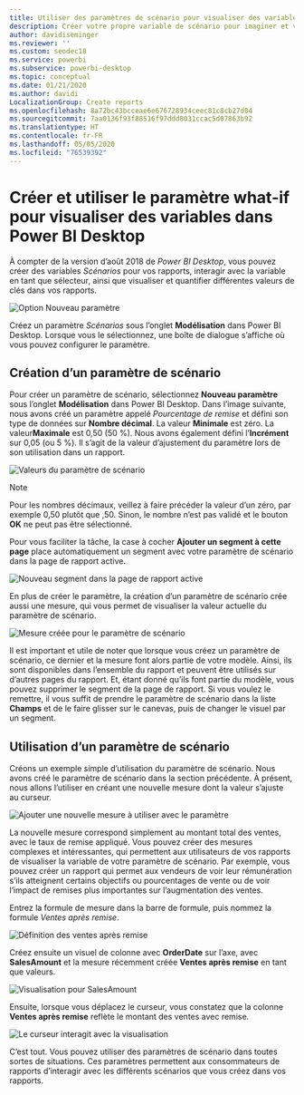 ```yaml
---
title: Utiliser des paramètres de scénario pour visualiser des variables
description: Créer votre propre variable de scénario pour imaginer et visualiser des variables dans les rapports Power BI
author: davidiseminger
ms.reviewer: ''
ms.custom: seodec18
ms.service: powerbi
ms.subservice: powerbi-desktop
ms.topic: conceptual
ms.date: 01/21/2020
ms.author: davidi
LocalizationGroup: Create reports
ms.openlocfilehash: 8a72bc43bcceae6e676728934ceec81c8cb27d04
ms.sourcegitcommit: 7aa0136f93f88516f97ddd8031ccac5d07863b92
ms.translationtype: HT
ms.contentlocale: fr-FR
ms.lasthandoff: 05/05/2020
ms.locfileid: "76539392"
---
```

# <a name="create-and-use-what-if-parameters-to-visualize-variables-in-power-bi-desktop"></a>Créer et utiliser le paramètre what-if pour visualiser des variables dans Power BI Desktop

À compter de la version d’août 2018 de *Power BI Desktop*, vous pouvez créer des variables *Scénarios* pour vos rapports, interagir avec la variable en tant que sélecteur, ainsi que visualiser et quantifier différentes valeurs de clés dans vos rapports.

![Option Nouveau paramètre](media/desktop-what-if/what-if_01.png)

Créez un paramètre *Scénarios* sous l’onglet **Modélisation** dans Power BI Desktop. Lorsque vous le sélectionnez, une boîte de dialogue s’affiche où vous pouvez configurer le paramètre.

## <a name="creating-a-what-if-parameter"></a>Création d’un paramètre de scénario

Pour créer un paramètre de scénario, sélectionnez **Nouveau paramètre** sous l’onglet **Modélisation** dans Power BI Desktop. Dans l’image suivante, nous avons créé un paramètre appelé *Pourcentage de remise* et défini son type de données sur **Nombre décimal**. La valeur **Minimale** est zéro. La valeur**Maximale** est 0,50 (50 %). Nous avons également défini l’**Incrément** sur 0,05 (ou 5 %). Il s’agit de la valeur d’ajustement du paramètre lors de son utilisation dans un rapport.

![Valeurs du paramètre de scénario](media/desktop-what-if/what-if_02.png)

> [!NOTE]
> Pour les nombres décimaux, veillez à faire précéder la valeur d’un zéro, par exemple 0,50 plutôt que ,50. Sinon, le nombre n’est pas validé et le bouton **OK** ne peut pas être sélectionné.
> 
> 

Pour vous faciliter la tâche, la case à cocher **Ajouter un segment à cette page** place automatiquement un segment avec votre paramètre de scénario dans la page de rapport active.

![Nouveau segment dans la page de rapport active](media/desktop-what-if/what-if_03.png)

En plus de créer le paramètre, la création d’un paramètre de scénario crée aussi une mesure, qui vous permet de visualiser la valeur actuelle du paramètre de scénario.

![Mesure créée pour le paramètre de scénario](media/desktop-what-if/what-if_04.png)

Il est important et utile de noter que lorsque vous créez un paramètre de scénario, ce dernier et la mesure font alors partie de votre modèle. Ainsi, ils sont disponibles dans l’ensemble du rapport et peuvent être utilisés sur d’autres pages du rapport. Et, étant donné qu’ils font partie du modèle, vous pouvez supprimer le segment de la page de rapport. Si vous voulez le remettre, il vous suffit de prendre le paramètre de scénario dans la liste **Champs** et de le faire glisser sur le canevas, puis de changer le visuel par un segment.

## <a name="using-a-what-if-parameter"></a>Utilisation d’un paramètre de scénario

Créons un exemple simple d’utilisation du paramètre de scénario. Nous avons créé le paramètre de scénario dans la section précédente. À présent, nous allons l’utiliser en créant une nouvelle mesure dont la valeur s’ajuste au curseur.

![Ajouter une nouvelle mesure à utiliser avec le paramètre](media/desktop-what-if/what-if_05.png)

La nouvelle mesure correspond simplement au montant total des ventes, avec le taux de remise appliqué. Vous pouvez créer des mesures complexes et intéressantes, qui permettent aux utilisateurs de vos rapports de visualiser la variable de votre paramètre de scénario. Par exemple, vous pouvez créer un rapport qui permet aux vendeurs de voir leur rémunération s’ils atteignent certains objectifs ou pourcentages de vente ou de voir l’impact de remises plus importantes sur l’augmentation des ventes.

Entrez la formule de mesure dans la barre de formule, puis nommez la formule *Ventes après remise*.

![Définition des ventes après remise](media/desktop-what-if/what-if_06.png)

Créez ensuite un visuel de colonne avec **OrderDate** sur l’axe, avec **SalesAmount** et la mesure récemment créée **Ventes après remise** en tant que valeurs.

![Visualisation pour SalesAmount](media/desktop-what-if/what-if_07.png)

Ensuite, lorsque vous déplacez le curseur, vous constatez que la colonne **Ventes après remise** reflète le montant des ventes avec remise.

![Le curseur interagit avec la visualisation](media/desktop-what-if/what-if_08.png)

C’est tout. Vous pouvez utiliser des paramètres de scénario dans toutes sortes de situations. Ces paramètres permettent aux consommateurs de rapports d’interagir avec les différents scénarios que vous créez dans vos rapports.
